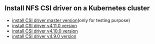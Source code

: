 ## Install NFS CSI driver on a Kubernetes cluster

 - [install CSI driver master version](./install-csi-driver-master.md)(only for testing purpose)
 - [install CSI driver v4.11.0 version](./install-csi-driver-v4.11.0.md)
 - [install CSI driver v4.10.0 version](./install-csi-driver-v4.10.0.md)
 - [install CSI driver v4.9.0 version](./install-csi-driver-v4.9.0.md)
